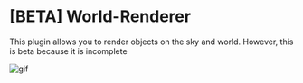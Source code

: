 # [BETA] World-Renderer
This plugin allows you to render objects on the sky and world. However, this is beta because it is incomplete

![gif](https://i.imgur.com/o6FGgjC.png)
